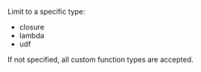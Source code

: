 Limit to a specific type:

- closure
- lambda
- udf

If not specified, all custom function types are accepted.
